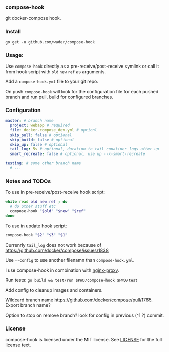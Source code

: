 ### compose-hook

git docker-compose hook.

### Install

    go get -u github.com/wader/compose-hook

### Usage:

Use `compose-hook` directly as a pre-receive/post-receive symlink or call it from hook script with `old` `new` `ref` as arguments.

Add a `compose-hook.yml` file to your git repo.

On push `compose-hook` will look for the configuration file for each pushed branch and run pull, build for configured branches.

### Configuration

```yaml
master: # branch name
  project: webapp # required
  file: docker-compose_dev.yml # optionl
  skip_pull: false # optional
  skip_build: false # optional
  skip_up: false # optional
  tail_log: 5s # optional, duration to tail conatiner logs after up
  smart_recreate: false # optional, use up --x-smart-recreate

testing: # some other branch name
  # ...

```

### Notes and TODOs

To use in pre-receive/post-receive hook script:

```sh
while read old new ref ; do
  # do other stuff etc
  compose-hook "$old" "$new" "$ref"
done
```

To use in update hook script:

```sh
compose-hook "$2" "$3" "$1"

```

Currenrly `tail_log` does not work because of https://github.com/docker/compose/issues/1838

Use `--config` to use another filenamn than `compose-hook.yml`.

I use compose-hook in combination with [nginx-proxy](https://github.com/jwilder/nginx-proxy).

Run tests: `go build && test/run $PWD/compose-hook $PWD/test`

Add config to cleanup images and containers.

Wildcard branch name https://github.com/docker/compose/pull/1765. Export branch name?

Option to stop on remove branch? look for config in previous (^1 ?) commit.

### License

compose-hook is licensed under the MIT license. See [LICENSE](LICENSE) for the full license text.
